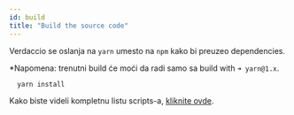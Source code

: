 ```yaml
---
id: build
title: "Build the source code"
---
```

Verdaccio se oslanja na `yarn` umesto na `npm` kako bi preuzeo dependencies.

*Napomena: trenutni build će moći da radi samo sa build with `➜ yarn@1.x`.

```bash
  yarn install
```

Kako biste videli kompletnu listu scripts-a, [kliknite ovde](https://github.com/verdaccio/verdaccio/wiki/Build-Source-Code).